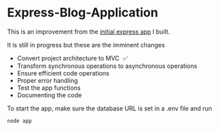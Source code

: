 # Express-Blog-Application
This is an improvement from the [initial express app](https://github.com/techemmy/Blog-Web-Application) I built.

It is still in progress but these are the imminent changes
- Convert project architecture to MVC  ✅
- Transform synchronous operations to asynchronous operations
- Ensure efficient code operations
- Proper error handling
- Test the app functions
- Documenting the code


To start the app, make sure the database URL is set in a .env file and run

`node app`
